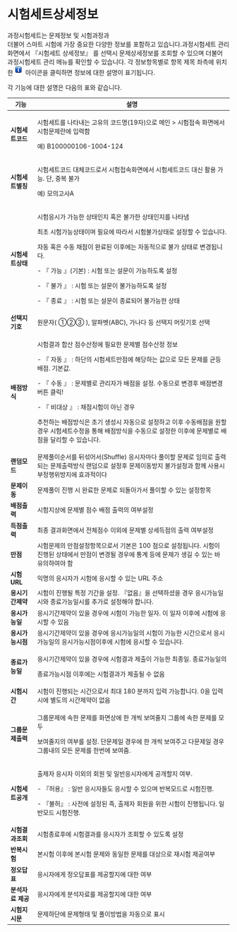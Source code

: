 # 시험세트상세정보

과정시험세트는 문제정보 및 시험과정과\
&#x20;더불어 스마트 시험에 가장 중요한 다양한 정보를 포함하고 있습니다.과정시험세트 관리화면에서 『시험세트 상세정보』 를 선택시 문제상세정보를 조회할 수 있으며 더불어 과정시험세트 관리 메뉴를 확인할 수 있습니다. 각 정보항목별로 항목 제목 좌측에 위치한 ![](../../.gitbook/assets/image.png) 아이콘을 클릭하면 정보에 대한 설명이 표기됩니다.&#x20;

각 기능에 대한 설명은 다음의 표와 같습니다.

| **기능**      | **설명**                                                                                                                                                                                                                                                                                        |
| ----------- | --------------------------------------------------------------------------------------------------------------------------------------------------------------------------------------------------------------------------------------------------------------------------------------------- |
| **시험세트코드**  | <p>시험세트를 나타내는 고유의 코드명(19자)으로 메인 > 시험접속 화면에서 시험문제란에 입력함</p><p>예) B100000106-1004-124</p>                                                                                                                                                                                                       |
| **시험세트별칭**  | <p>시험세트코드 대체코드로서 시험접속화면에서 시험세트코드 대신 활용 가능. 단, 중복 불가</p><p>예) 모의고사A</p>                                                                                                                                                                                                                        |
| **시험세트상태**  | <p>시험응시가 가능한 상태인지 혹은 불가한 상태인지를 나타냄</p><p>최초 시험가능상태이며 필요에 따라서 시험불가상태로 설정할 수 있습니다. </p><p>자동 혹은 수동 채점이 완료된 이후에는 자동적으로 불가 상태로 변경됩니다.</p><p>    - 『 가능 』(기본) : 시험 또는 설문이 가능하도록 설정</p><p>    - 『 불가 』 : 시험 또는 설문이 불가능하도록 설정</p><p>    - 『 종료 』 : 시험 또는 설문이 종료되어 불가능한 상태</p>                        |
| **선택지기호**   | 원문자( ①②③ ), 알파벳(ABC), 가나다 등 선택지 머릿기호 선택                                                                                                                                                                                                                                                       |
| **배점방식**    | <p>시험결과 합산 점수산정에 필요한 문제별 점수산정 정보</p><p>- 『 자동 』 : 하단의 시험세트만점에 해당하는 값으로 모든 문제를 균등배점. 기본값.</p><p>    - 『 수동 』 : 문제별로 관리자가 배점을 설정. 수동으로 변경후 배점변경버튼 클릭!</p><p>    - 『 비대상 』 : 채점시험이 아닌 경우</p><p>추천하는 배점방식은 초기 생성시 자동으로 설정하고 이후 수동배점을 원할 경우 시험세트수정을 통해 배점방식을 수동으로 설정한 이후에 문제별로 배점을 달리할 수 있습니다.</p> |
| **랜덤모드**    | 문제풀이순서를 뒤섞어서(Shuffle) 응시자마다 풀이할 문제로 임의로 출력되는 문제출력방식 랜덤으로 설정후 문제이동방지 불가설정과 함께 사용시 부정행위방지에 효과적이다                                                                                                                                                                                                |
| **문제이동**    | 문제풀이 진행 시 완료한 문제로 되돌아가서 풀이할 수 있는 설정항목                                                                                                                                                                                                                                                         |
| **배점출력**    | 시험지상에 문제별 점수 배점 출력의 여부설정                                                                                                                                                                                                                                                                      |
| **득점출력**    | 최종 결과화면에서 전체점수 이외에 문제별 상세득점의 출력 여부설정                                                                                                                                                                                                                                                          |
| **만점**      | 시험문제의 만점설정항목으로서 기본은 100 점으로 설정됩니다. 시험이 진행된 상태에서 만점이 변경될 경우에 통계 등에 문제가 생길 수 있는 바 유의하여야 함                                                                                                                                                                                                       |
| **시험 URL**  | 익명의 응시자가 시험에 응시할 수 있는 URL 주소                                                                                                                                                                                                                                                                  |
| **응시기간제약**  | 시험이 진행될 특정 기간을 설정. 『없음』을 선택하셨을 경우 응시가능일시와 종료가능일시를 추가로 설정해야 합니다.                                                                                                                                                                                                                               |
| **응시가능일**   | 응시기간제약이 있을 경우에 시험이 가능한 일자. 이 일자 이후에 시험에 응시할 수 있음                                                                                                                                                                                                                                              |
| **응시가능시점**  | 응시기간제약이 있을 경우에 응시가능일의 시험이 가능한 시간으로서 응시가능일의 응시가능시점이후에 시험에 응시할 수 있습니다.                                                                                                                                                                                                                          |
| **종료가능일**   | <p>응시기간제약이 있을 경우에 시험결과 제출이 가능한 최종일. 종료가능일의</p><p>종료가능시점 이후에는 시험결과가 제출될 수 없음</p>                                                                                                                                                                                                               |
| **시험시간**    | 시험이 진행되는 시간으로서 최대 180 분까지 입력 가능합니다.  0을 입력시에 별도의 시간제약이 없음                                                                                                                                                                                                                                     |
| **그룹문제출력**  | <p>그룹문제에 속한 문제를 화면상에 한 개씩 보여줄지 그룹에 속한 문제를 모두</p><p>보여줄지의 여부를 설정. 단문제일 경우에 한 개씩 보여주고 다문제일 경우 그룹내의 모든 문제를 한번에 보여줌.</p>                                                                                                                                                                          |
| **시험세트공개**  | <p>출제자 응시자 이외의 회원 및 일반응시자에게 공개할지 여부.</p><p>    - 『허용』 : 일반 응시자들도 응시할 수 있으며 반복모드로 시험진행.</p><p>    - 『불허』 : 사전에 설정된 즉, 출제자 회원을 위한 시험이 진행됩니다. 일반모드 시험진행.</p>                                                                                                                                     |
| **시험결과조회**  | 시험종료후에 시험결과를 응시자가 조회할 수 있도록 설정                                                                                                                                                                                                                                                                |
| **반복시험**    | 본시험 이후에 본시험 문제와 동일한 문제를 대상으로 재시험 제공여부                                                                                                                                                                                                                                                         |
| **정오답표**    | 응시자에게 정오답표를 제공할지에 대한 여부                                                                                                                                                                                                                                                                       |
| **분석자료 제공** | 응시자에게 분석자료를 제공할지에 대한 여부                                                                                                                                                                                                                                                                       |
| **시험지시문**   | 문제하단에 문제형태 및 풀이방법을 자동으로 표시                                                                                                                                                                                                                                                                    |
